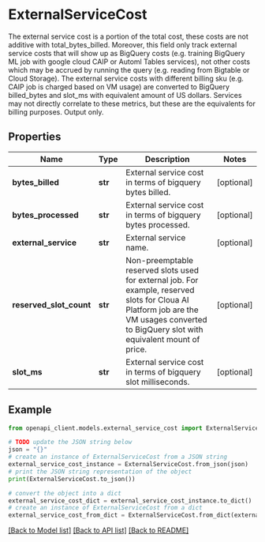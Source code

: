 # ExternalServiceCost

The external service cost is a portion of the total cost, these costs are not additive with total_bytes_billed. Moreover, this field only track external service costs that will show up as BigQuery costs (e.g. training BigQuery ML job with google cloud CAIP or Automl Tables services), not other costs which may be accrued by running the query (e.g. reading from Bigtable or Cloud Storage). The external service costs with different billing sku (e.g. CAIP job is charged based on VM usage) are converted to BigQuery billed_bytes and slot_ms with equivalent amount of US dollars. Services may not directly correlate to these metrics, but these are the equivalents for billing purposes. Output only.

## Properties

Name | Type | Description | Notes
------------ | ------------- | ------------- | -------------
**bytes_billed** | **str** | External service cost in terms of bigquery bytes billed. | [optional] 
**bytes_processed** | **str** | External service cost in terms of bigquery bytes processed. | [optional] 
**external_service** | **str** | External service name. | [optional] 
**reserved_slot_count** | **str** | Non-preemptable reserved slots used for external job. For example, reserved slots for Cloua AI Platform job are the VM usages converted to BigQuery slot with equivalent mount of price. | [optional] 
**slot_ms** | **str** | External service cost in terms of bigquery slot milliseconds. | [optional] 

## Example

```python
from openapi_client.models.external_service_cost import ExternalServiceCost

# TODO update the JSON string below
json = "{}"
# create an instance of ExternalServiceCost from a JSON string
external_service_cost_instance = ExternalServiceCost.from_json(json)
# print the JSON string representation of the object
print(ExternalServiceCost.to_json())

# convert the object into a dict
external_service_cost_dict = external_service_cost_instance.to_dict()
# create an instance of ExternalServiceCost from a dict
external_service_cost_from_dict = ExternalServiceCost.from_dict(external_service_cost_dict)
```
[[Back to Model list]](../README.md#documentation-for-models) [[Back to API list]](../README.md#documentation-for-api-endpoints) [[Back to README]](../README.md)


